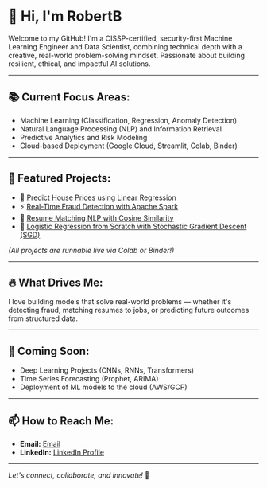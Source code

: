 # 👋 Hi, I'm RobertB

Welcome to my GitHub! I'm a CISSP-certified, security-first Machine Learning Engineer and Data Scientist, combining technical depth with a creative, real-world problem-solving mindset. Passionate about building resilient, ethical, and impactful AI solutions.

---

## 📚 Current Focus Areas:
- Machine Learning (Classification, Regression, Anomaly Detection)
- Natural Language Processing (NLP) and Information Retrieval
- Predictive Analytics and Risk Modeling
- Cloud-based Deployment (Google Cloud, Streamlit, Colab, Binder)

---

## 🚀 Featured Projects:
- 🏡 [Predict House Prices using Linear Regression](https://github.com/sdballpark/predict-house-prices)
- ⚡ [Real-Time Fraud Detection with Apache Spark](https://github.com/sdballpark/fraud-detection-spark)
- 📝 [Resume Matching NLP with Cosine Similarity](https://github.com/sdballpark/resume-matching-nlp)
- 🚀 [Logistic Regression from Scratch with Stochastic Gradient Descent (SGD)](https://github.com/sdballpark/sgd-logistic-regression)

*(All projects are runnable live via Colab or Binder!)*

---

## 🔥 What Drives Me:
I love building models that solve real-world problems — whether it's detecting fraud, matching resumes to jobs, or predicting future outcomes from structured data.

---

## 🌱 Coming Soon:
- Deep Learning Projects (CNNs, RNNs, Transformers)
- Time Series Forecasting (Prophet, ARIMA)
- Deployment of ML models to the cloud (AWS/GCP)

---

## 📫 How to Reach Me:
- **Email:** [Email](sdballpark@gmail.com)  
- **LinkedIn:** [LinkedIn Profile](https://www.linkedin.com/in/robert-l-bogan-jr)  

---

*Let's connect, collaborate, and innovate!* 🚀
